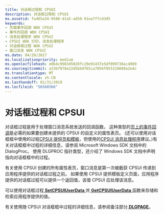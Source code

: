 ```yaml
---
title: 对话框过程和 CPSUI
description: 对话框过程和 CPSUI
ms.assetid: fad65a34-9580-41a5-ad58-91ea7ffcd3d5
keywords:
- 页面事件回调 WDK CPSUI
- 事件的回调 WDK CPSUI
- 消息处理程序 WDK CPSUI
- CPSUI WDK 打印，消息处理程序
- 对话框框过程 WDK CPSUI
- 窗口消息 WDK CPSUI
ms.date: 04/20/2017
ms.localizationpriority: medium
ms.openlocfilehash: e0b4c998345020fc29e91437e5df099738ac4989
ms.sourcegitcommit: a33b7978e22d5bb9f65ca7056f955319049a2e4c
ms.translationtype: MT
ms.contentlocale: zh-CN
ms.lasthandoff: 01/31/2019
ms.locfileid: "56568566"
---
```

# <a name="dialog-box-procedures-and-cpsui"></a>对话框过程和 CPSUI





对话框过程是用于处理窗口消息系统发送的回调函数。 这种类型的[页上的事件回调](page-event-callbacks.md)是必需的如果要创建未提供的 CPSUI 的自定义的属性表页。 (还可以使用对话框框中使用的过程[CPSUI 提供页和模板](cpsui-supplied-pages-and-templates.md)，但使用的[CPSUI 消息处理程序](cpsui-message-handler.md)建议。)有关对话框框中过程的详细信息，请参阅 Microsoft Windows SDK 文档中的 DialogProc。 使用 DLGPROC 指针类型，还介绍了 Windows SDK 文档中声明指向对话框框中的过程。

有关使用 CPSUI 创建的所有属性表页，窗口消息是第一次被截获 CPSUI 传递到应用程序提供的对话框过程之前。 如果使用 CPSUI 提供模板定义页面，应用程序提供的对话框过程可以提供一个返回值，该值 CPSUI 应处理该消息。

可以使用对话框过程[ **SetCPSUIUserData** ](https://msdn.microsoft.com/library/windows/hardware/ff562624)并[ **GetCPSUIUserData** ](https://msdn.microsoft.com/library/windows/hardware/ff549922)函数来存储和检索应用程序提供的值。

有关使用随 CPSUI 对话框框中过程的详细信息，请参阅备注部分[ **DLGPAGE**](https://msdn.microsoft.com/library/windows/hardware/ff547607)。

 

 




